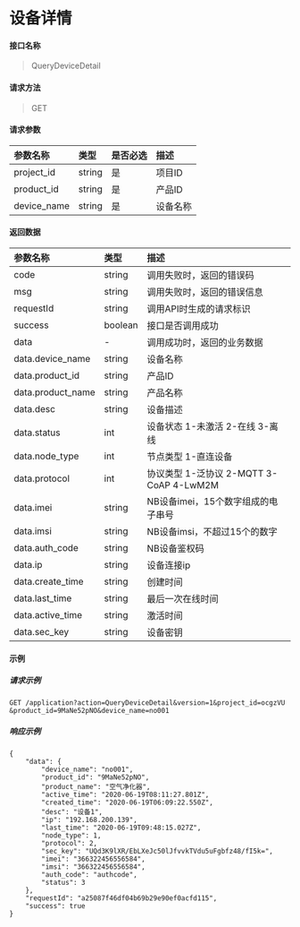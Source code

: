 # 设备详情

#### 接口名称

> QueryDeviceDetail

#### 请求方法 

> GET

#### 请求参数
|参数名称 | 类型 | 是否必选  | 描述 |
|:- | :- | :- | :- |
|project_id | string | 是 | 项目ID |
|product_id | string | 是 | 产品ID |
|device_name | string | 是 | 设备名称 |

#### 返回数据
|参数名称 | 类型 | 描述 |
|:- | :- | :- |
| code | string  | 调用失败时，返回的错误码 |
| msg  | string | 调用失败时，返回的错误信息 |
| requestId | string  | 调用API时生成的请求标识  |
| success | boolean | 接口是否调用成功 |
| data | - | 调用成功时，返回的业务数据 |
| data.device_name | string | 设备名称 |
| data.product_id | string | 产品ID |
| data.product_name | string | 产品名称 |
| data.desc | string | 设备描述 |
| data.status | int | 设备状态 1-未激活 2-在线 3-离线 |
| data.node_type | int | 节点类型 1-直连设备 |
| data.protocol | int | 协议类型 1-泛协议 2-MQTT 3-CoAP 4-LwM2M |
| data.imei | string | NB设备imei，15个数字组成的电子串号 |
| data.imsi | string | NB设备imsi，不超过15个的数字 |
| data.auth_code | string | NB设备鉴权码 |
| data.ip | string | 设备连接ip |
| data.create_time | string | 创建时间 |
| data.last_time | string | 最后一次在线时间 |
| data.active_time | string | 激活时间 |
| data.sec_key | string | 设备密钥 |

#### 示例

##### 请求示例

```
GET /application?action=QueryDeviceDetail&version=1&project_id=ocgzVU
&product_id=9MaNe52pNO&device_name=no001

```

##### 响应示例

```
{
    "data": {
        "device_name": "no001",
        "product_id": "9MaNe52pNO",
        "product_name": "空气净化器",
        "active_time": "2020-06-19T08:11:27.801Z",
        "created_time": "2020-06-19T06:09:22.550Z",
        "desc": "设备1",    
        "ip": "192.168.200.139",
        "last_time": "2020-06-19T09:48:15.027Z",
        "node_type": 1,    
        "protocol": 2,
        "sec_key": "UQd3K9lXR/EbLXeJc50lJfvvkTVdu5uFgbfz48/fI5k=",
        "imei": "366322456556584",
        "imsi": "366322456556584",
        "auth_code": "authcode",
        "status": 3
    },
    "requestId": "a25087f46df04b69b29e90ef0acfd115", 
    "success": true
}
```